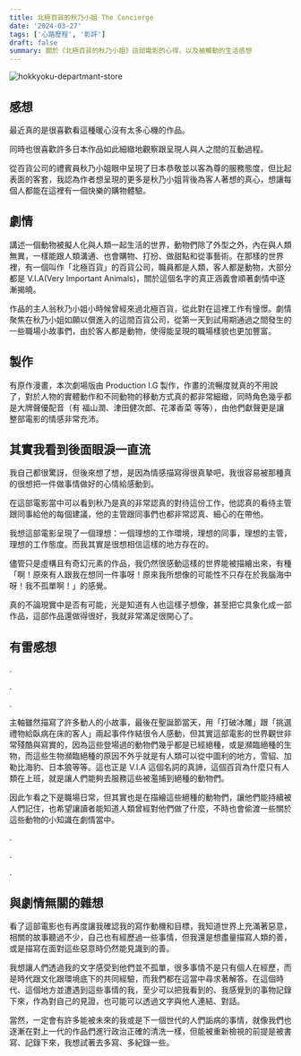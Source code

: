 ```yaml
---
title: 北極百貨的秋乃小姐 The Concierge
date: '2024-03-27'
tags: ['心路歷程', '影評']
draft: false
summary: 關於《北極百貨的秋乃小姐》這部電影的心得，以及被觸動的生活感想
---
```


![hokkyoku-departmant-store](/blog/hokkyoku-departmant-store/cover-zh-TW.png)

## 感想

最近真的是很喜歡看這種暖心沒有太多心機的作品。

同時也很喜歡許多日本作品如此細緻地觀察跟呈現人與人之間的互動過程。

從百貨公司的禮賓員秋乃小姐眼中呈現了日本恭敬並以客為尊的服務態度，但比起表面的客套，我認為作者想呈現的更多是秋乃小姐背後為客人著想的真心，想讓每個人都能在這裡有一個快樂的購物體驗。

## 劇情

講述一個動物被擬人化與人類一起生活的世界，動物們除了外型之外，內在與人類無異，一樣能跟人類溝通、也會購物、打扮、做甜點和從事藝術。在那樣的世界裡，有一個叫作「北極百貨」的百貨公司，職員都是人類，客人都是動物，大部分都是 V.I.A(Very Important Animals)，關於這個名字的真正涵義會順著劇情中逐漸揭曉。

作品的主人翁秋乃小姐小時候曾經來過北極百貨，從此對在這裡工作有憧憬。劇情聚焦在秋乃小姐如願以償進入的這間百貨公司，從第一天到試用期通過之間發生的一些職場小故事們，由於客人都是動物，使得能呈現的職場樣貌也更加豐富。

## 製作

有原作漫畫，本次劇場版由 Production I.G 製作，作畫的流暢度就真的不用說了，對於人物的實體動作和不同動物的移動方式真的都非常細緻，同時角色幾乎都是大牌聲優配音（有 福山潤、津田健次郎、花澤香菜 等等），由他們獻聲更是讓整部電影的情感非常充沛。

## 其實我看到後面眼淚一直流

我自己都很驚訝，但後來想了想，是因為情感描寫得很真摯吧，我很容易被那種真的很想把一件做事情做好的心情給感動到。

在這部電影當中可以看到秋乃是真的非常認真的對待這份工作，他認真的看待主管跟同事給他的每個建議，他的主管跟同事們也都非常認真、細心的在帶他。

我想這部電影呈現了一個理想：一個理想的工作環境，理想的同事，理想的主管，理想的工作態度。而我其實是很想相信這樣的地方存在的。

儘管只是虛構且有奇幻元素的作品，我仍然很感動這樣的世界能被描繪出來，有種「啊！原來有人跟我在想同一件事呀！原來我所想像的可能性不只存在於我腦海中呀！我不孤單啊！」的感覺。

真的不論現實中是否有可能，光是知道有人也這樣子想像，甚至把它具象化成一部作品，這部作品還做得很好，我就非常滿足很開心了。

## 有雷感想

.

.

.

主軸雖然描寫了許多動人的小故事，最後在聖誕節當天，用「打破冰雕」跟「挑選禮物給臥病在床的客人」兩起事件作結很令人感動，但其實這部電影的世界觀世非常殘酷與寫實的，因為這些登場過的動物們幾乎都是已經絕種，或是瀕臨絕種的生物，而這些生物瀕臨絕種的原因不外乎就是有人類可以從中圖利的地方，雪貂、加勒比海豹、日本狼等等。這也正是 V.I.A 這個名詞的真諦，這個百貨為什麼只有人類在上班，就是讓人們能夠去服務這些被濫捕到絕種的動物們。

因此乍看之下是職場日常，但其實也是在描繪這些絕種的動物們，讓他們能持續被人們記住，也希望讓讀者能知道人類曾經對他們做了什麼，不時也會偷渡一些關於這些動物的小知識在劇情當中。

.

.

.

## 與劇情無關的雜想

看了這部電影也有再度讓我確認我的寫作動機和目標，我知道世界上充滿著惡意，相關的故事聽過不少，自己也有經歷過一些事情，但我還是想盡量描寫人類的善，或是描寫在面對這些惡意時仍然能見識到的善。

我想讓人們透過我的文字感受到他們並不孤單，很多事情不是只有個人在經歷，而是時代跟文化跟環境底下的共同經驗，而我們都在這當中尋求著解答。在這個時代、這個地方並遭遇到這些事情的我，至少可以把我看到的、我感覺到的事物記錄下來，作為對自己的見證，也可能可以透過文字與他人連結、對話。

當然，一定會有許多能被未來的我或是下一個世代的人們詬病的事情，就像我們也逐漸在對上一代的作品們進行政治正確的清洗一樣，但能被重新檢視的前提是被書寫、記錄下來，我想試著去多寫、多紀錄一些。
